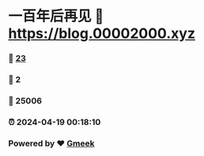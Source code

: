 # 一百年后再见 :link: https://blog.00002000.xyz 
### :page_facing_up: [23](https://blog.00002000.xyz/tag.html) 
### :speech_balloon: 2 
### :hibiscus: 25006 
### :alarm_clock: 2024-04-19 00:18:10 
### Powered by :heart: [Gmeek](https://github.com/Meekdai/Gmeek)
